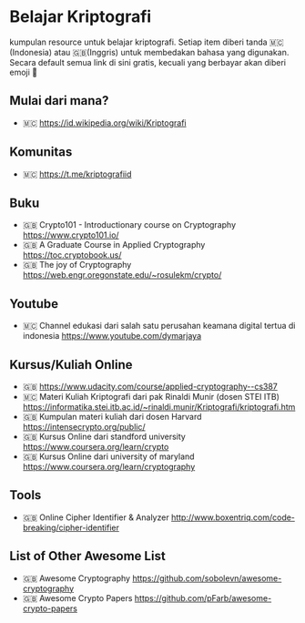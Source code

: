 # Belajar Kriptografi
kumpulan resource untuk belajar kriptografi. Setiap item diberi tanda 🇲🇨(Indonesia) atau 🇬🇧(Inggris) untuk membedakan bahasa yang digunakan. Secara default semua link di sini gratis, kecuali yang berbayar akan diberi emoji 💸

## Mulai dari mana?
- 🇲🇨 https://id.wikipedia.org/wiki/Kriptografi

## Komunitas
- 🇲🇨 https://t.me/kriptografiid

## Buku
- 🇬🇧 Crypto101 - Introductionary course on Cryptography https://www.crypto101.io/
- 🇬🇧 A Graduate Course in Applied Cryptography https://toc.cryptobook.us/
- 🇬🇧 The joy of Cryptography https://web.engr.oregonstate.edu/~rosulekm/crypto/

## Youtube
- 🇲🇨 Channel edukasi dari salah satu perusahan keamana digital tertua di indonesia https://www.youtube.com/dymarjaya

## Kursus/Kuliah Online
- 🇬🇧 https://www.udacity.com/course/applied-cryptography--cs387
- 🇲🇨 Materi Kuliah Kriptografi dari pak Rinaldi Munir (dosen STEI ITB) https://informatika.stei.itb.ac.id/~rinaldi.munir/Kriptografi/kriptografi.htm
- 🇬🇧 Kumpulan materi kuliah dari dosen Harvard https://intensecrypto.org/public/
- 🇬🇧 Kursus Online dari standford university https://www.coursera.org/learn/crypto
- 🇬🇧 Kursus Online dari university of maryland https://www.coursera.org/learn/cryptography

## Tools
- 🇬🇧 Online Cipher Identifier & Analyzer http://www.boxentriq.com/code-breaking/cipher-identifier

## List of Other Awesome List
- 🇬🇧 Awesome Cryptography https://github.com/sobolevn/awesome-cryptography
- 🇬🇧 Awesome Crypto Papers https://github.com/pFarb/awesome-crypto-papers
